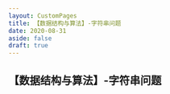 ```yaml
---
layout: CustomPages
title: 【数据结构与算法】-字符串问题
date: 2020-08-31
aside: false
draft: true
---
```


## 【数据结构与算法】-字符串问题
